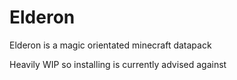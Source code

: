 # Elderon
Elderon is a magic orientated minecraft datapack

Heavily WIP so installing is currently advised against
